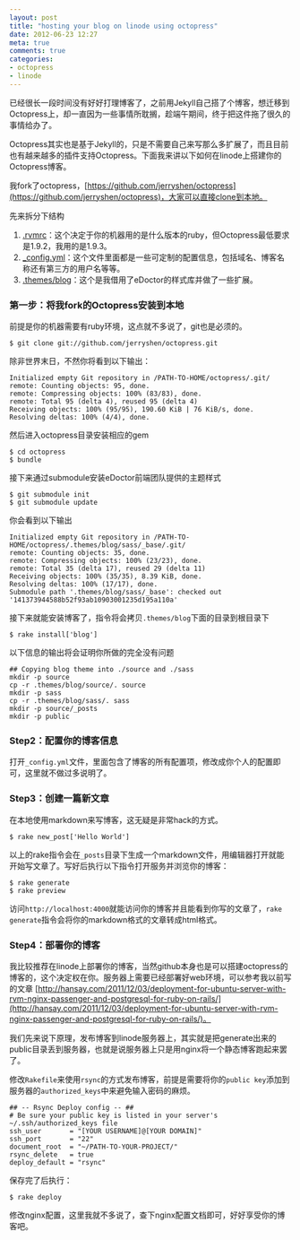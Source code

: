 ```yaml
---
layout: post
title: "hosting your blog on linode using octopress"
date: 2012-06-23 12:27
meta: true
comments: true
categories:
- octopress
- linode
---
```


已经很长一段时间没有好好打理博客了，之前用Jekyll自己搭了个博客，想迁移到Octopress上，却一直因为一些事情所耽搁，趁端午期间，终于把这件拖了很久的事情给办了。

Octopress其实也是基于Jekyll的，只是不需要自己来写那么多扩展了，而且目前也有越来越多的插件支持Octopress。下面我来讲以下如何在linode上搭建你的Octopress博客。

我fork了octopress，[https://github.com/jerryshen/octopress](https://github.com/jerryshen/octopress)，大家可以直接clone到本地。

先来拆分下结构

1. [.rvmrc](https://github.com/jerryshen/octopress/blob/master/.rvmrc)：这个决定于你的机器用的是什么版本的ruby，但Octopress最低要求是1.9.2，我用的是1.9.3。
2. [_config.yml](https://github.com/jerryshen/octopress/blob/master/_config.yml)：这个文件里面都是一些可定制的配置信息，包括域名、博客名称还有第三方的用户名等等。
3. [.themes/blog](https://github.com/jerryshen/octopress/tree/master/.themes/blog)：这个是我借用了eDoctor的样式库并做了一些扩展。

<!--more-->

### 第一步：将我fork的Octopress安装到本地

前提是你的机器需要有ruby环境，这点就不多说了，git也是必须的。

    $ git clone git://github.com/jerryshen/octopress.git

除非世界末日，不然你将看到以下输出：

    Initialized empty Git repository in /PATH-TO-HOME/octopress/.git/
    remote: Counting objects: 95, done.
    remote: Compressing objects: 100% (83/83), done.
    remote: Total 95 (delta 4), reused 95 (delta 4)
    Receiving objects: 100% (95/95), 190.60 KiB | 76 KiB/s, done.
    Resolving deltas: 100% (4/4), done.

然后进入octopress目录安装相应的gem

    $ cd octopress
    $ bundle

接下来通过submodule安装eDoctor前端团队提供的主题样式

    $ git submodule init
    $ git submodule update

你会看到以下输出

    Initialized empty Git repository in /PATH-TO-HOME/octopress/.themes/blog/sass/_base/.git/
    remote: Counting objects: 35, done.
    remote: Compressing objects: 100% (23/23), done.
    remote: Total 35 (delta 17), reused 29 (delta 11)
    Receiving objects: 100% (35/35), 8.39 KiB, done.
    Resolving deltas: 100% (17/17), done.
    Submodule path '.themes/blog/sass/_base': checked out '141373944588b52f93ab10903001235d195a110a'

接下来就能安装博客了，指令将会拷贝`.themes/blog`下面的目录到根目录下

    $ rake install['blog']

以下信息的输出将会证明你所做的完全没有问题

    ## Copying blog theme into ./source and ./sass
    mkdir -p source
    cp -r .themes/blog/source/. source
    mkdir -p sass
    cp -r .themes/blog/sass/. sass
    mkdir -p source/_posts
    mkdir -p public

### Step2：配置你的博客信息

打开`_config.yml`文件，里面包含了博客的所有配置项，修改成你个人的配置即可，这里就不做过多说明了。

### Step3：创建一篇新文章

在本地使用markdown来写博客，这无疑是非常hack的方式。

    $ rake new_post['Hello World']

以上的rake指令会在`_posts`目录下生成一个markdown文件，用编辑器打开就能开始写文章了。写好后执行以下指令打开服务并浏览你的博客：

    $ rake generate
    $ rake preview

访问`http://localhost:4000`就能访问你的博客并且能看到你写的文章了，`rake generate`指令会将你的markdown格式的文章转成html格式。

### Step4：部署你的博客

我比较推荐在linode上部署你的博客，当然github本身也是可以搭建octopress的博客的，这个决定权在你。服务器上需要已经部署好web环境，可以参考我以前写的文章 [http://hansay.com/2011/12/03/deployment-for-ubuntu-server-with-rvm-nginx-passenger-and-postgresql-for-ruby-on-rails/](http://hansay.com/2011/12/03/deployment-for-ubuntu-server-with-rvm-nginx-passenger-and-postgresql-for-ruby-on-rails/)。

我们先来说下原理，发布博客到linode服务器上，其实就是把generate出来的public目录丢到服务器，也就是说服务器上只是用nginx将一个静态博客跑起来罢了。

修改`Rakefile`来使用`rsync`的方式发布博客，前提是需要将你的`public key`添加到服务器的`authorized_keys`中来避免输入密码的麻烦。

    ## -- Rsync Deploy config -- ##
    # Be sure your public key is listed in your server's ~/.ssh/authorized_keys file
    ssh_user       = "[YOUR USERNAME]@[YOUR DOMAIN]"
    ssh_port       = "22"
    document_root  = "~/PATH-TO-YOUR-PROJECT/"
    rsync_delete   = true
    deploy_default = "rsync"

保存完了后执行：

    $ rake deploy

修改nginx配置，这里我就不多说了，查下nginx配置文档即可，好好享受你的博客吧。










